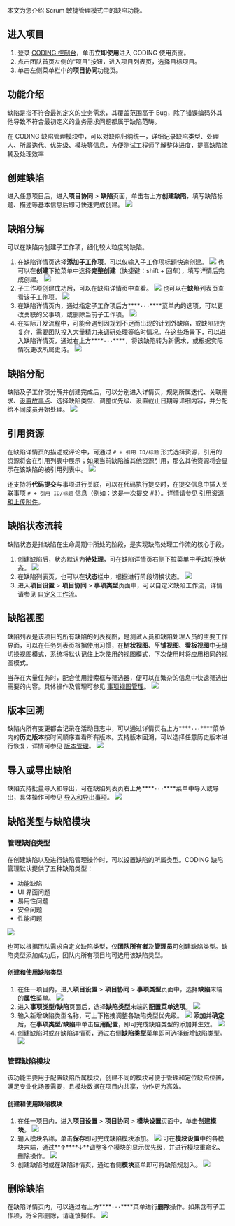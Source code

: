 本文为您介绍 Scrum 敏捷管理模式中的缺陷功能。

## 进入项目
1. 登录 [CODING 控制台](https://console.cloud.tencent.com/coding)，单击**立即使用**进入 CODING 使用页面。
2. 点击团队首页左侧的“项目”按钮，进入项目列表页，选择目标项目。
3. 单击左侧菜单栏中的**项目协同**功能页。 

## 功能介绍

缺陷是指不符合最初定义的业务需求，其覆盖范围高于 Bug，除了错误编码外其他导致不符合最初定义的业务需求问题都属于缺陷范畴。

在 CODING 缺陷管理模块中，可以对缺陷归纳统一，详细记录缺陷类型、处理人、所属迭代、优先级、模块等信息，方便测试工程师了解整体进度，提高缺陷流转及处理效率

## 创建缺陷[](#create)

进入任意项目后，进入**项目协同** > **缺陷**页面，单击右上方**创建缺陷**，填写缺陷标题、描述等基本信息后即可快速完成创建。
![](https://main.qcloudimg.com/raw/d0548a666f9c4cfdf1b54b3ef646168b.png)

## 缺陷分解[](#decompose)

可以在缺陷内创建子工作项，细化较大粒度的缺陷。

1. 在缺陷详情页选择**添加子工作项**。可以仅输入子工作项标题快速创建。
![](https://main.qcloudimg.com/raw/b0fd2236ca7f9b2780225e1e333f86c8.png)
也可以在**创建**下拉菜单中选择**完整创建**（快捷键：shift + 回车），填写详情后完成创建。
![](https://main.qcloudimg.com/raw/008ab4b706bd6eca55e06c98e835faba.png)
2. 子工作项创建成功后，可以在缺陷详情页中查看。
![](https://main.qcloudimg.com/raw/5f57e0da63f1cd23ab151b37108909b2.png)
也可以在**缺陷**列表页查看该子工作项。
![](https://main.qcloudimg.com/raw/fdd97246a1699cec067846139e48caf7.png)
3. 在缺陷详情页内，通过指定子工作项后方****`···`****菜单内的选项，可以更改关联的父事项，或删除当前子工作项。
![](https://main.qcloudimg.com/raw/70acda4bce60f7934ab47f35dfbc3b92.png)
4. 在实际开发流程中，可能会遇到因规划不足而出现的计划外缺陷，或缺陷较为复杂，需要团队投入大量精力来调研处理等临时情况。在这些场景下，可以进入缺陷详情页，通过右上方****`···`****，将该缺陷转为新需求，或根据实际情况更改所属史诗。
![](https://main.qcloudimg.com/raw/2d9d97be736ff3a6fb86d77b04dc49c7.png)

## 缺陷分配[](#allocate)

缺陷及子工作项分解并创建完成后，可以分别进入详情页，规划所属迭代、关联需求、[设置故事点](https://cloud.tencent.com/document/product/1113/58816)、选择缺陷类型、调整优先级、设置截止日期等详细内容，并分配给不同成员开始处理。
![](https://main.qcloudimg.com/raw/b4707c45b4c7b61f54465a29678d4937.png)

## 引用资源[](#references)

在缺陷详情页的描述或评论中，可通过 `# + 引用 ID/标题` 形式选择资源，引用的资源将会在引用列表中展示；如果当前缺陷被其他资源引用，那么其他资源将会显示在该缺陷的被引用列表中。
![](https://main.qcloudimg.com/raw/fc6a709913f54307f2218deddef1f2bc.png)

还支持将**代码提交**与事项进行关联，可以在代码执行提交时，在提交信息中插入关联事项 `# + 引用 ID/标题` 信息（例如：这是一次提交 #3）。详情请参见 [引用资源和上传附件](https://cloud.tencent.com/document/product/1113/58824)。


## 缺陷状态流转[](#status)

缺陷状态是指缺陷在生命周期中所处的阶段，是实现缺陷处理工作流的核心手段。

1. 创建缺陷后，状态默认为**待处理**，可在缺陷详情页右侧下拉菜单中手动切换状态。
![](https://main.qcloudimg.com/raw/093fa76fffaf646e1036b262e6630899.png)
2. 在缺陷列表页，也可以在**状态**栏中，根据进行阶段切换状态。
![](https://main.qcloudimg.com/raw/044b8179fff3b06f832f657a73839e63.png)
3. 进入**项目设置** > **项目协同** > **事项类型**页面中，可以自定义缺陷工作流，详情请参见 [自定义工作流](https://cloud.tencent.com/document/product/1113/58822)。

## 缺陷视图[](#view)

缺陷列表是该项目的所有缺陷的列表视图，是测试人员和缺陷处理人员的主要工作界面，可以在任务列表页根据使用习惯，在**树状视图**、**平铺视图**、**看板视图**中无缝切换视图模式，系统将默认记住上次使用的视图模式，下次使用时将应用相同的视图模式。

当存在大量任务时，配合使用搜索框与筛选器，便可以在繁杂的信息中快速筛选出需要的内容。具体操作及管理可参见 [事项视图管理](https://cloud.tencent.com/document/product/1113/58827)。
![](https://main.qcloudimg.com/raw/6c4183b15e9ead6e2770dfd7af06e399.png)

## 版本回溯[](#backdate)

缺陷内所有变更都会记录在活动日志中，可以通过详情页右上方****`···`****菜单内的**历史版本**按时间顺序查看所有版本。支持版本回溯，可以选择任意历史版本进行恢复，详情可参见 [版本管理](https://cloud.tencent.com/document/product/1113/58825)。
![](https://main.qcloudimg.com/raw/aae7e53cb54aa487bef5eeb91d105768.png)

## 导入或导出缺陷[](#import)

缺陷支持批量导入和导出，可在缺陷列表页右上角****`···`****菜单中导入或导出，具体操作可参见 [导入和导出事项](https://cloud.tencent.com/document/product/1113/58819)。
![](https://main.qcloudimg.com/raw/c84eafa218d2314b8c79575c6836f2e0.png)

## 缺陷类型与缺陷模块[](#type&module)

### 管理缺陷类型[](#type)

在创建缺陷以及进行缺陷管理操作时，可以设置缺陷的所属类型。CODING 缺陷管理默认提供了五种缺陷类型：
-   功能缺陷
-   UI 界面问题
-   易用性问题
-   安全问题
-   性能问题

![](https://main.qcloudimg.com/raw/cd8925deb3e2690a928b4ab66523cf56.png)

也可以根据团队需求自定义缺陷类型，仅**团队所有者**及**管理员**可创建缺陷类型。缺陷类型添加成功后，团队内所有项目均可选用该缺陷类型。

#### 创建和使用缺陷类型[](#type-create)

1. 在任一项目内，进入**项目设置** > **项目协同** > **事项类型**页面中，选择**缺陷**末端的**属性**菜单。
![](https://main.qcloudimg.com/raw/47a901dda98b0b0429e8ef4b831f3f9f.png)
2. 进入**事项类型/缺陷**页面后，选择**缺陷类型**末端的**配置菜单选项**。
![](https://main.qcloudimg.com/raw/4f1a844ed3d4cd80d550ebba84ba956e.png)
3. 输入新增缺陷类型名称，可上下拖拽调整各缺陷类型优先级。
![](https://main.qcloudimg.com/raw/e4d35b37e42cf39bae2b071e3f20bb70.png)
**添加**并**确定**后，在**事项类型/缺陷**中单击**应用配置**，即可完成缺陷类型的添加并生效。
![](https://main.qcloudimg.com/raw/87e796ed54d1a4664dd8ce2c82c9a136.png)
4. 创建缺陷时或在缺陷详情页，通过右侧**缺陷类型**菜单即可选择新增缺陷类型。
![](https://main.qcloudimg.com/raw/4a2a5b6e271248ef9ac9b3f9eb55dc74.png)

### 管理缺陷模块[](#module)

该功能主要用于配置缺陷所属模块，创建不同的模块可便于管理和定位缺陷位置，满足专业化场景需要，且模块数据在项目内共享，协作更为高效。

#### 创建和使用缺陷模块[](#module-create)

1. 在任一项目内，进入**项目设置** > **项目协同** > **模块设置**页面中，单击**创建模块**。
![](https://main.qcloudimg.com/raw/245a9469d717654502de9d480679c175.png)
2. 输入模块名称，单击**保存**即可完成缺陷模块添加。
![](https://main.qcloudimg.com/raw/243a779cac7aac2b1d5bb90f9e9b931a.png)
可在**模块设置**中的各模块末端，通过**↑****↓**调整多个模块的显示优先级，并进行模块重命名、删除操作。
![](https://main.qcloudimg.com/raw/47b0415b6dab56782b35faf1ba0ccf99.png)
3. 创建缺陷时或在缺陷详情页，通过右侧**模块**菜单即可将缺陷规划入。
![](https://main.qcloudimg.com/raw/c2963a8b2bd4b6201d74f907be47a92c.png)

## 删除缺陷[](#delete)

在缺陷详情页内，可以通过右上方****`···`****菜单进行**删除**操作。如果含有子工作项，将全部删除，请谨慎操作。
![](https://main.qcloudimg.com/raw/04138f64cc5aafa762a273678aa0491f.png)
